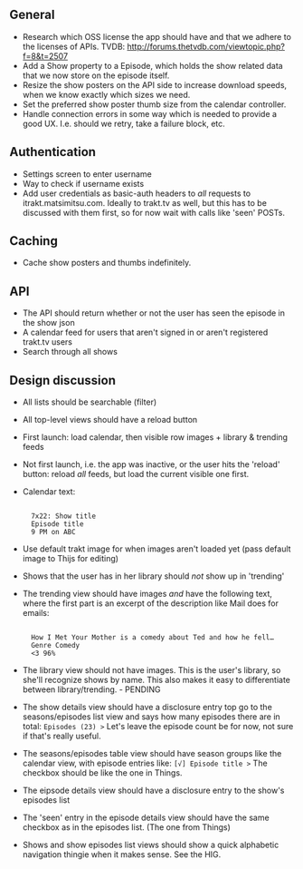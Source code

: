 General
-------

* Research which OSS license the app should have and that we adhere to the licenses of APIs.
  TVDB: http://forums.thetvdb.com/viewtopic.php?f=8&t=2507
* Add a Show property to a Episode, which holds the show related data that we now store on the episode itself.
* Resize the show posters on the API side to increase download speeds, when we know exactly which sizes we need.
* Set the preferred show poster thumb size from the calendar controller.
* Handle connection errors in some way which is needed to provide a good UX. I.e. should we retry, take a failure block, etc.

Authentication
--------------

* Settings screen to enter username
* Way to check if username exists
* Add user credentials as basic-auth headers to _all_ requests to itrakt.matsimitsu.com.
  Ideally to trakt.tv as well, but this has to be discussed with them first, so for now wait with calls like 'seen' POSTs.

Caching
-------

* Cache show posters and thumbs indefinitely.

API
---

* The API should return whether or not the user has seen the episode in the show json
* A calendar feed for users that aren't signed in or aren't registered trakt.tv users
* Search through all shows

Design discussion
-----------------

* All lists should be searchable (filter)
* All top-level views should have a reload button

* First launch: load calendar, then visible row images + library & trending feeds
* Not first launch, i.e. the app was inactive, or the user hits the 'reload' button: reload _all_ feeds, but load the current visible one first.

* Calendar text:
  <pre><code>
    7x22: Show title
    Episode title
    9 PM on ABC
  </code></pre>

* Use default trakt image for when images aren't loaded yet (pass default image to Thijs for editing)

* Shows that the user has in her library should *not* show up in 'trending'

* The trending view should have images *and* have the following text, where the first part is an excerpt of the description like Mail does for emails:
  <pre><code>
    How I Met Your Mother is a comedy about Ted and how he fell…
    Genre Comedy
    <3 96%
  </code></pre>

* The library view should not have images. This is the user's library, so she'll recognize shows by name. This also makes it easy to differentiate between library/trending. - PENDING

* The show details view should have a disclosure entry top go to the seasons/episodes list view and says how many episodes there are in total: `Episodes (23) >`
  Let's leave the episode count be for now, not sure if that's really useful.
* The seasons/episodes table view should have season groups like the calendar view, with episode entries like: `[√] Episode title >`
  The checkbox should be like the one in Things.

* The eipsode details view should have a disclosure entry to the show's episodes list
* The 'seen' entry in the episode details view should have the same checkbox as in the episodes list. (The one from Things)

* Shows and show episodes list views should show a quick alphabetic navigation thingie when it makes sense. See the HIG.

